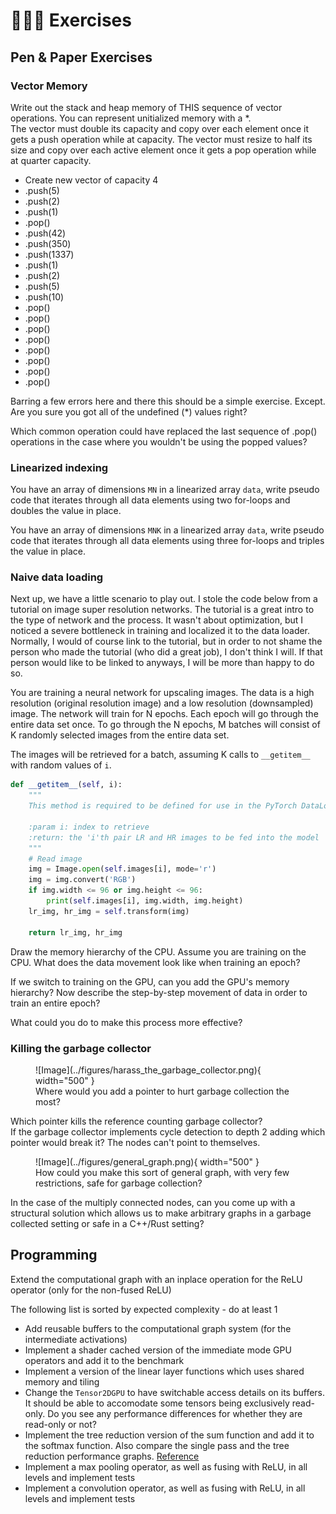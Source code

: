 # 👨🏼‍💻 Exercises
## Pen & Paper Exercises
### Vector Memory
Write out the stack and heap memory of THIS sequence of vector operations.
You can represent unitialized memory with a *.  
The vector must double its capacity and copy over each element once it gets a push operation while at capacity.
The vector must resize to half its size and copy over each active element once it gets a pop operation while at
quarter capacity.

* Create new vector of capacity 4
* .push(5)
* .push(2)
* .push(1)
* .pop()
* .push(42)
* .push(350)
* .push(1337)
* .push(1)
* .push(2)
* .push(5)
* .push(10)
* .pop()
* .pop()
* .pop()
* .pop()
* .pop()
* .pop()
* .pop()
* .pop()

Barring a few errors here and there this should be a simple exercise. Except.
Are you sure you got all of the undefined (*) values right?

Which common operation could have replaced the last sequence of .pop() operations
in the case where you wouldn't be using the popped values?

### Linearized indexing  
You have an array of dimensions ```MN``` in a linearized array ```data```, write pseudo code that iterates
through all data elements using two for-loops and doubles the value in place.

You have an array of dimensions ```MNK``` in a linearized array ```data```, write pseudo code that iterates
through all data elements using three for-loops and triples the value in place.

### Naive data loading
Next up, we have a little scenario to play out. I stole the code below from a tutorial on image super resolution
networks. The tutorial is a great intro to the type of network and the process. It wasn't about optimization,
but I noticed a severe bottleneck in training and localized it to the data loader. Normally, I would of course
link to the tutorial, but in order to not shame the person who made the tutorial (who did a great job), I don't
think I will. If that person would like to be linked to anyways, I will be more than happy to do so.

You are training a neural network for upscaling images. The data
is a high resolution (original resolution image) and a low resolution (downsampled) image. The network
will train for N epochs. Each epoch will go through the entire data set once. To go through the N
epochs, M batches will consist of K randomly selected images from the entire data set.

The images will be retrieved for a batch, assuming K calls to ```__getitem__``` with random values of ```i```.

```python
def __getitem__(self, i):
    """
    This method is required to be defined for use in the PyTorch DataLoader.

    :param i: index to retrieve
    :return: the 'i'th pair LR and HR images to be fed into the model
    """
    # Read image
    img = Image.open(self.images[i], mode='r')
    img = img.convert('RGB')
    if img.width <= 96 or img.height <= 96:
        print(self.images[i], img.width, img.height)
    lr_img, hr_img = self.transform(img)

    return lr_img, hr_img
```

Draw the memory hierarchy of the CPU. Assume you are training on the CPU. What does the
data movement look like when training an epoch?

If we switch to training on the GPU, can you add the GPU's memory hierarchy? Now describe
the step-by-step movement of data in order to train an entire epoch?

What could you do to make this process more effective?

### Killing the garbage collector
<figure markdown>
![Image](../figures/harass_the_garbage_collector.png){ width="500" }
<figcaption>
Where would you add a pointer to hurt garbage collection the most?
</figcaption>
</figure>

Which pointer kills the reference counting garbage collector?  
If the garbage collector implements cycle detection to depth 2 adding which pointer would break it?
The nodes can't point to themselves.  

<figure markdown>
![Image](../figures/general_graph.png){ width="500" }
<figcaption>
How could you make this sort of general graph, with very few restrictions, safe for garbage collection?
</figcaption>
</figure>

In the case of the multiply connected nodes, can you come up with a structural solution which allows
us to make arbitrary graphs in a garbage collected setting or safe in a C++/Rust setting?

## Programming
Extend the computational graph with an inplace operation for the ReLU operator (only for the non-fused ReLU)

The following list is sorted by expected complexity - do at least 1

* Add reusable buffers to the computational graph system (for the intermediate activations)
* Implement a shader cached version of the immediate mode GPU operators and add it to the benchmark
* Implement a version of the linear layer functions which uses shared memory and tiling
* Change the ```Tensor2DGPU``` to have switchable access details on its buffers. It should be able to
accomodate some tensors being exclusively read-only. Do you see any performance differences for whether
they are read-only or not?
* Implement the tree reduction version of the sum function and add it to the softmax function.
Also compare the single pass and the tree reduction performance graphs. [Reference](https://developer.download.nvidia.com/assets/cuda/files/reduction.pdf)
* Implement a max pooling operator, as well as fusing with ReLU, in all levels and implement tests
* Implement a convolution operator, as well as fusing with ReLU, in all levels and implement tests
